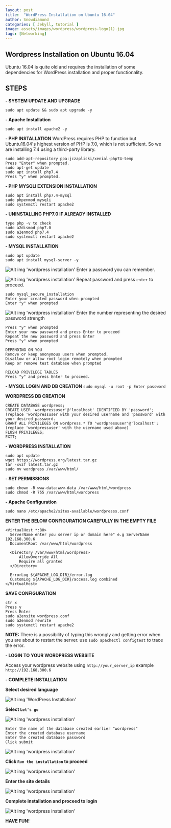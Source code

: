 ```yaml
---
layout: post
title:  "WordPress Installation on Ubuntu 16.04"
author: Snowdiamond
categories: [ Jekyll, tutorial ]
image: assets/images/wordpress/wordpress-logo(1).jpg
tags: [Networking]
---
```

## Wordpress Installation on Ubuntu 16.04
Ubuntu 16.04 is quite old and requires the installation of some dependencies for WordPress installation and proper functionality.

## STEPS

**- SYSTEM UPDATE AND UPGRADE**  
  ```
  sudo apt update && sudo apt upgrade -y
  ```  
**- Apache Installation**
  ```
  sudo apt install apache2 -y
  ```
**- PHP INSTALLATION**
WordPress requires PHP to function but Ubuntu16.04's highest version of PHP is 7.0, which is not sufficient. So we are installing 7.4 using a third-party library.

```
sudo add-apt-repository ppa:jczaplicki/xenial-php74-temp
Press "Enter" when prompted.
sudo apt-get update
sudo apt install php7.4
Press "y" when prompted.
```

**- PHP MYSQLI EXTENSION INSTALLATION**

```
sudo apt install php7.4-mysql
sudo phpenmod mysqli
sudo systemctl restart apache2
```
**- UNINSTALLING PHP7.0 IF ALREADY INSTALLED**
```
type php -v to check
sudo a2dismod php7.0
sudo a2enmod php7.4
sudo systemctl restart apache2
```
**- MYSQL INSTALLATION**
```
sudo apt update
sudo apt install mysql-server -y
```
![Alt img 'wordpress installation'](/assets/images/wordpress/mysql-installation-1.png) 
Enter a password you can remember.

![Alt img 'wordpress installation'](/assets/images/wordpress/mysql-installation-2.png)
Repeat password and press `enter` to proceed.
```
sudo mysql_secure_installation
Enter your created password when prompted
Enter "y" when prompted
```
![Alt img 'wordpress installation'](/assets/images/wordpress/mysql_installation-3.png)
Enter the number representing the desired password strength
```
Press "y" when prompted
Enter your new password and press Enter to proceed
Repeat the new password and press Enter
Press "y" when prompted

DEPENDING ON YOU
Remove or keep anonymous users when prompted.
Disallow or allow root login remotely when prompted
Keep or remove test database when prompted

RELOAD PRIVILEGE TABLES
Press "y" and press Enter to proceed.
```
**- MYSQL LOGIN AND DB CREATION**
`
sudo mysql -u root -p
Enter password
`

**WORDPRESS DB CREATION**
```
CREATE DATABASE wordpress;
CREATE USER 'wordpressuser'@'localhost' IDENTIFIED BY 'password'; (replace 'wordpressuser with your desired username and 'password' with your desired password.
GRANT ALL PRIVILEGES ON wordpress.* TO 'wordpressuser'@'localhost'; (replace 'wordpressuser' with the username used above)
FLUSH PRIVILEGES;
EXIT;
```
**- WORDPRESS INSTALLATION**
```
sudo apt update
wget https://wordpress.org/latest.tar.gz
tar -xvzf latest.tar.gz
sudo mv wordpress /var/www/html/

```
**- SET PERMISSIONS**
```
sudo chown -R www-data:www-data /var/www/html/wordpress
sudo chmod -R 755 /var/www/html/wordpress

```
**- Apache Configuration**
  ```
  sudo nano /etc/apache2/sites-available/wordpresss.conf
  ```
  **ENTER THE BELOW CONFIGURATION CAREFULLY IN THE EMPTY FILE**
  ```
  <VirtualHost *:80>
    ServerName enter you server ip or domain here" e.g ServerName 192.168.300.6
    DocumentRoot /var/www/html/wordpress

    <Directory /var/www/html/wordpress>
        AllowOverride All
        Require all granted
    </Directory>

    ErrorLog ${APACHE_LOG_DIR}/error.log
    CustomLog ${APACHE_LOG_DIR}/access.log combined
  </VirtualHost>
  ```
  **SAVE CONFIGURATION**
  ```
  ctr x
  Press y
  Press Enter
  sudo a2ensite wordpress.conf
  sudo a2enmod rewrite
  sudo systemctl restart apache2
  ```
**NOTE:** There is a possibility of typing this wrongly and getting error when you are about to restart the server. use `sudo apachectl configtest` to trace the error.

**- LOGIN TO YOUR WORDPRESS WEBSITE**

Access your wordpress website using `http://your_server_ip` example `http://192.168.300.6`

**- COMPLETE INSTALLATION**

**Select desired language**

![Alt img 'WordPress Installation'](/assets/images/wordpress/wordpress-installation-1.png)

**Select `Let's go`**

![Alt img 'wordpress installation'](/assets/images/wordpress/wordpress-installation-2.png)

```
Enter the name of the database created earlier "wordpress"
Enter the created database username
Enter the created database password
Click submit
```
![Alt img 'wordpress installation'](/assets/images/wordpress/wordpress-installation-3.png)

**Click `Run the installation` to proceed** 

![Alt img 'wordpress installation'](/assets/images/wordpress/wordpress-installation-4.png)

**Enter the site details**

![Alt img 'wordpress installation'](/assets/images/wordpress/wordpress-installation-5.png)

**Complete installation and proceed to login**

![Alt img 'wordpress installation'](/assets/images/wordpress/wordpress-installation-6.png)

**HAVE FUN!**

